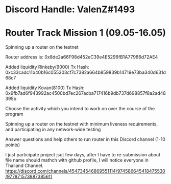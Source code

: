 # Discord Handle: ValenZ#1493
# Router Track Mission 1 (09.05-16.05)
Spinning up a router on the testnet

Router address is: 0x8de2a66F98d452eC39e4E5296fB1A77966d72AE4

Added liquidity Rinkeby(9000) Tx Hash: 0xc33cadc11b40b16c055303cf7c7382a664b859839b14719e73ba340d631d68c7

Added liquidity Kovan(8100) Tx Hash: 0x9fb7ad6f943992ac4500bd7ec267acba717416b9db737d698857f8a2ad48395b

Choose the activity which you intend to work on over the course of the program

Spinning up a router on the testnet with minimum liveness requirements, and participating in any network-wide testing

Answer questions and help others to run router in this Discord channel (1-10 points)

I just participate project jsut few days, after I have to re-submission about file name should mathch with github profile, 
I will notice everyone in Thailand Channel. 
https://discord.com/channels/454734546869551114/974586645418475530/977871573887385611
